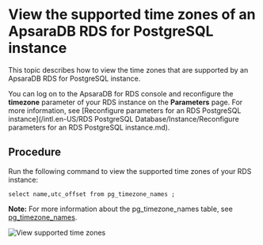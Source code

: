 # View the supported time zones of an ApsaraDB RDS for PostgreSQL instance

This topic describes how to view the time zones that are supported by an ApsaraDB RDS for PostgreSQL instance.

You can log on to the ApsaraDB for RDS console and reconfigure the **timezone** parameter of your RDS instance on the **Parameters** page. For more information, see [Reconfigure parameters for an RDS PostgreSQL instance](/intl.en-US/RDS PostgreSQL Database/Instance/Reconfigure parameters for an RDS PostgreSQL instance.md).

## Procedure

Run the following command to view the supported time zones of your RDS instance:

```
select name,utc_offset from pg_timezone_names ;
```

**Note:** For more information about the pg\_timezone\_names table, see [pg\_timezone\_names](https://www.postgresql.org/docs/12/view-pg-timezone-names.html).

![View supported time zones](https://static-aliyun-doc.oss-cn-hangzhou.aliyuncs.com/assets/img/en-US/9676252061/p163755.png)

